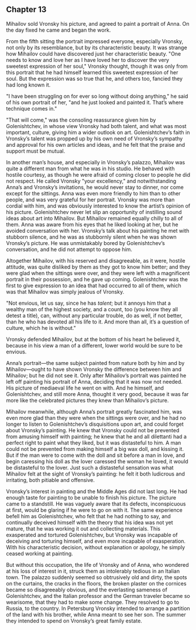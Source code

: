 ## Chapter 13


Mihailov sold Vronsky his picture, and agreed to paint a portrait of
Anna. On the day fixed he came and began the work.

From the fifth sitting the portrait impressed everyone, especially
Vronsky, not only by its resemblance, but by its characteristic beauty.
It was strange how Mihailov could have discovered just her
characteristic beauty. "One needs to know and love her as I have loved
her to discover the very sweetest expression of her soul," Vronsky
thought, though it was only from this portrait that he had himself
learned this sweetest expression of her soul. But the expression was so
true that he, and others too, fancied they had long known it.

"I have been struggling on for ever so long without doing anything," he
said of his own portrait of her, "and he just looked and painted it.
That’s where technique comes in."

"That will come," was the consoling reassurance given him by
Golenishtchev, in whose view Vronsky had both talent, and what was most
important, culture, giving him a wider outlook on art. Golenishtchev’s
faith in Vronsky’s talent was propped up by his own need of Vronsky’s
sympathy and approval for his own articles and ideas, and he felt that
the praise and support must be mutual.

In another man’s house, and especially in Vronsky’s palazzo, Mihailov
was quite a different man from what he was in his studio. He behaved
with hostile courtesy, as though he were afraid of coming closer to
people he did not respect. He called Vronsky "your excellency," and
notwithstanding Anna’s and Vronsky’s invitations, he would never stay to
dinner, nor come except for the sittings. Anna was even more friendly to
him than to other people, and was very grateful for her portrait.
Vronsky was more than cordial with him, and was obviously interested to
know the artist’s opinion of his picture. Golenishtchev never let slip
an opportunity of instilling sound ideas about art into Mihailov. But
Mihailov remained equally chilly to all of them. Anna was aware from his
eyes that he liked looking at her, but he avoided conversation with her.
Vronsky’s talk about his painting he met with stubborn silence, and he
was as stubbornly silent when he was shown Vronsky’s picture. He was
unmistakably bored by Golenishtchev’s conversation, and he did not
attempt to oppose him.

Altogether Mihailov, with his reserved and disagreeable, as it were,
hostile attitude, was quite disliked by them as they got to know him
better; and they were glad when the sittings were over, and they were
left with a magnificent portrait in their possession, and he gave up
coming. Golenishtchev was the first to give expression to an idea that
had occurred to all of them, which was that Mihailov was simply jealous
of Vronsky.

"Not envious, let us say, since he has _talent_; but it annoys him that
a wealthy man of the highest society, and a count, too (you know they
all detest a title), can, without any particular trouble, do as well, if
not better, than he who has devoted all his life to it. And more than
all, it’s a question of culture, which he is without."

Vronsky defended Mihailov, but at the bottom of his heart he believed
it, because in his view a man of a different, lower world would be sure
to be envious.

Anna’s portrait—the same subject painted from nature both by him and by
Mihailov—ought to have shown Vronsky the difference between him and
Mihailov; but he did not see it. Only after Mihailov’s portrait was
painted he left off painting his portrait of Anna, deciding that it was
now not needed. His picture of mediaeval life he went on with. And he
himself, and Golenishtchev, and still more Anna, thought it very good,
because it was far more like the celebrated pictures they knew than
Mihailov’s picture.

Mihailov meanwhile, although Anna’s portrait greatly fascinated him, was
even more glad than they were when the sittings were over, and he had no
longer to listen to Golenishtchev’s disquisitions upon art, and could
forget about Vronsky’s painting. He knew that Vronsky could not be
prevented from amusing himself with painting; he knew that he and all
dilettanti had a perfect right to paint what they liked, but it was
distasteful to him. A man could not be prevented from making himself a
big wax doll, and kissing it. But if the man were to come with the doll
and sit before a man in love, and begin caressing his doll as the lover
caressed the woman he loved, it would be distasteful to the lover. Just
such a distasteful sensation was what Mihailov felt at the sight of
Vronsky’s painting: he felt it both ludicrous and irritating, both
pitiable and offensive.

Vronsky’s interest in painting and the Middle Ages did not last long. He
had enough taste for painting to be unable to finish his picture. The
picture came to a standstill. He was vaguely aware that its defects,
inconspicuous at first, would be glaring if he were to go on with it.
The same experience befell him as Golenishtchev, who felt that he had
nothing to say, and continually deceived himself with the theory that
his idea was not yet mature, that he was working it out and collecting
materials. This exasperated and tortured Golenishtchev, but Vronsky was
incapable of deceiving and torturing himself, and even more incapable of
exasperation. With his characteristic decision, without explanation or
apology, he simply ceased working at painting.

But without this occupation, the life of Vronsky and of Anna, who
wondered at his loss of interest in it, struck them as intolerably
tedious in an Italian town. The palazzo suddenly seemed so obtrusively
old and dirty, the spots on the curtains, the cracks in the floors, the
broken plaster on the cornices became so disagreeably obvious, and the
everlasting sameness of Golenishtchev, and the Italian professor and the
German traveler became so wearisome, that they had to make some change.
They resolved to go to Russia, to the country. In Petersburg Vronsky
intended to arrange a partition of the land with his brother, while Anna
meant to see her son. The summer they intended to spend on Vronsky’s
great family estate.




